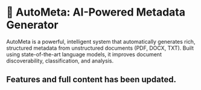 # 📄 AutoMeta: AI-Powered Metadata Generator

AutoMeta is a powerful, intelligent system that automatically generates rich, structured metadata from unstructured documents (PDF, DOCX, TXT). Built using state-of-the-art language models, it improves document discoverability, classification, and analysis.

## Features and full content has been updated.
